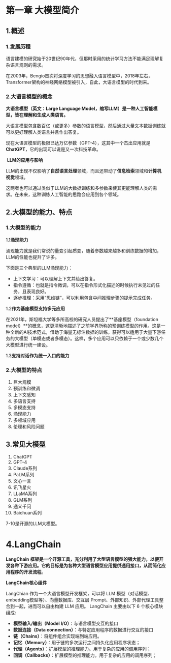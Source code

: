 # 第一章 大模型简介

## 1.概述

### 	1.发展历程

语言建模的研究始于20世纪90年代，但那时采用的统计学习方法不能满足理解复杂语言规则的需求。

在2003年，Bengio首次将深度学习的思想融入语言模型中，2018年左右，Transformer架构的神经网络模型被引入，自此，大语言模型的时代到来。

### 	2.大语言模型的概念

**大语言模型（英文：Large Language Model，缩写LLM）是一种人工智能模型，皆在理解和生成人类语言。**

大语言模型包含数百亿（或更多）参数的语言模型，然后通过大量文本数据训练就可以更好理解人类语言并且作出答复。

现在大语言模型的极限已达万亿参数（GPT-4），这其中一个杰出应用就是**ChatGPT**，它的出现可以说是又一次科技革命。

​	**LLM的应用与影响**

LLM的出现不仅影响了**自然语言处理**领域，而且还带动了**信息检索**领域和**计算机视觉**领域。

这两者也可以通过类似于LLM的大数据训练和多参数来使其更能理解人类的需求。在未来，这种训练人工智能的思路会应用到各个领域。

## 2.大模型的能力、特点

### 1.大模型的能力

1.1**涌现能力**

涌现能力就是我们常说的量变引起质变，随着参数越来越多和训练数据的增加，LLM的性能也提升了许多。

下面是三个典型的LLM涌现能力：

- 上下文学习：可以理解上下文并给出答复。
- 指令遵循：也就是指令微调，可以在指令形式化描述的时候执行未见过的任务，且表现良好。
- 逐步推理：采用“思维链”，可以利用包含中间推理步骤的提示完成任务。

1.2**作为基座模型支持多元应用**

在2021年，斯坦福大学等多所高校的研究人员提出了**基座模型（foundation model）**的概念，这更清晰地描述了之前学界所称的预训练模型的作用。这是一种全新的AI技术范式，借助于海量无标注数据的训练，获得可以适用于大量下游任务的大模型（单模态或者多模态）。这样，多个应用可以只依赖于一个或少数几个大模型进行统一建设。

1.3**支持对话作为统一入口的能力**

### 2.大模型的特点

1. 巨大规模
2. 预训练和微调
3. 上下文感知
4. 多语言支持
5. 多模态支持
6. 涌现能力
7. 多领域应用
8. 伦理和风险问题

## 3.常见大模型

1. ChatGPT
2. GPT-4
3. Claude系列
4. PaLM系列
5. 文心一言
6. 讯飞星火
7. LLaMA系列
8. GLM系列
9. 通义千问
10. Baichuan系列

7-10是开源的LLM大模型。

# 4.LangChain

**LangChain 框架是一个开源工具，充分利用了大型语言模型的强大能力，以便开发各种下游应用。它的目标是为各种大型语言模型应用提供通用接口，从而简化应用程序的开发流程**。

**LangChain核心组件**

LangChian 作为一个大语言模型开发框架，可以将 LLM 模型（对话模型、embedding模型等）、向量数据库、交互层 Prompt、外部知识、外部代理工具整合到一起，进而可以自由构建 LLM 应用。 LangChain 主要由以下 6 个核心模块组成:

- **模型输入/输出（Model I/O）**：与语言模型交互的接口
- **数据连接（Data connection）**：与特定应用程序的数据进行交互的接口
- **链（Chains）**：将组件组合实现端到端应用。
- **记忆（Memory）**：用于链的多次运行之间持久化应用程序状态；
- **代理（Agents）**：扩展模型的推理能力。用于复杂的应用的调用序列；
- **回调（Callbacks）**：扩展模型的推理能力。用于复杂的应用的调用序列；